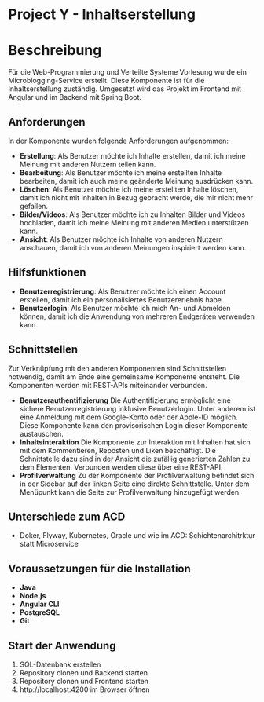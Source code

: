 Project Y - Inhaltserstellung
=======
# Beschreibung
Für die Web-Programmierung und Verteilte Systeme Vorlesung wurde ein Microblogging-Service erstellt. Diese Komponente ist für die Inhaltserstellung zuständig. Umgesetzt wird das Projekt im Frontend mit Angular und im Backend mit Spring Boot.
## Anforderungen
In der Komponente wurden folgende Anforderungen aufgenommen:
- **Erstellung**: Als Benutzer möchte ich Inhalte erstellen, damit ich meine Meinung mit anderen Nutzern teilen kann.
- **Bearbeitung**: Als Benutzer möchte ich meine erstellten Inhalte bearbeiten, damit ich auch meine geänderte Meinung ausdrücken kann.
- **Löschen**: Als Benutzer möchte ich meine erstellten Inhalte löschen, damit ich nicht mit Inhalten in Bezug gebracht werde, die mir nicht mehr gefallen. 
- **Bilder/Videos**: Als Benutzer möchte ich zu Inhalten Bilder und Videos hochladen, damit ich meine Meinung mit anderen Medien unterstützen kann.
- **Ansicht**: Als Benutzer möchte ich Inhalte von anderen Nutzern anschauen, damit ich von anderen Meinungen inspiriert werden kann.

## Hilfsfunktionen
- **Benutzerregistrierung**: Als Benutzer möchte ich einen Account erstellen, damit ich ein personalisiertes Benutzererlebnis habe.
- **Benutzerlogin**: Als Benutzer möchte ich mich An- und Abmelden können, damit ich die Anwendung von mehreren Endgeräten verwenden kann.


## Schnittstellen
Zur Verknüpfung mit den anderen Komponenten sind Schnittstellen notwendig, damit am Ende eine gemeinsame Komponente entsteht. Die Komponenten werden mit REST-APIs miteinander verbunden.
- **Benutzerauthentifizierung**
  Die Authentifizierung ermöglicht eine sichere Benutzerregistrierung inklusive Benutzerlogin. Unter anderem ist eine Anmeldung mit dem Google-Konto oder der Apple-ID möglich. Diese Komponente kann den provisorischen Login dieser Komponente austauschen.
- **Inhaltsinteraktion**
  Die Komponente zur Interaktion mit Inhalten hat sich mit dem Kommentieren, Reposten und Liken beschäftigt. Die Schnittstelle dazu sind in der Ansicht die zufällig generierten Zahlen zu dem Elementen. Verbunden werden diese über eine REST-API.
- **Profilverwaltung**
  Zu der Komponente der Profilverwaltung befindet sich in der Sidebar auf der linken Seite eine direkte Schnittstelle. Unter dem Menüpunkt kann die Seite zur Profilverwaltung hinzugefügt werden. 

## Unterschiede zum ACD
- Doker, Flyway, Kubernetes, Oracle und wie im ACD: Schichtenarchitrktur statt Microservice

## Voraussetzungen für die Installation
- **Java**
- **Node.js**
- **Angular CLI**
- **PostgreSQL**
- **Git**

## Start der Anwendung
1. SQL-Datenbank erstellen
2. Repository clonen und Backend starten
3. Repository clonen und Frontend starten
4. http://localhost:4200 im Browser öffnen
